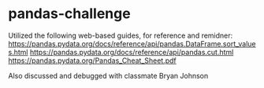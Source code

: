 # pandas-challenge

Utilized the following web-based guides, for reference and remidner:
https://pandas.pydata.org/docs/reference/api/pandas.DataFrame.sort_values.html
https://pandas.pydata.org/docs/reference/api/pandas.cut.html
https://pandas.pydata.org/Pandas_Cheat_Sheet.pdf

Also discussed and debugged with classmate Bryan Johnson